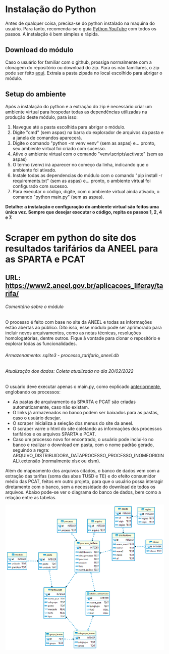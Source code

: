 # Instalação do Python
Antes de qualquer coisa, precisa-se do python instalado na maquina do usuário. Para tanto, recomenda-se o guia [Python YouTube](https://www.youtube.com/watch?v=KeDLsBmi3JA) com todos os passos. A instalação é bem simples e rápida.

## Download do módulo
Caso o usuário for familiar com o github, prossiga normalmente com a clonagem do repositório ou download do zip. Para os não familiares, o zip pode ser feito [aqui](https://github.com/joaoartursilveira/ANEEL/archive/refs/heads/master.zip). Extraia a pasta zipada no local escolhido para abrigar o módulo.

## Setup do ambiente
Após a instalação do python e a extração do zip é necessário criar um ambiente virtual para hospedar todas as dependências utilizadas na produção deste módulo, para isso:
1. Navegue até a pasta escolhida para abrigar o módulo.
2. Digite "cmd" (sem aspas) na barra do explorador de arquivos da pasta e a janela de comandos aparecerá.
3. Digite o comando "python -m venv venv" (sem as aspas) e... pronto, seu ambiente virtual foi criado com sucesso.
4. Ative o ambiente virtual com o comando "venv\scripts\activate" (sem as aspas)
5. O termo (venv) irá aparecer no começo da linha, indicando que o ambiente foi ativado.
6. Instale todas as dependencias do módulo com o comando "pip install -r requirements.txt" (sem as aspas) e... pronto, o ambiente virtual foi configurado com sucesso.
7. Para executar o código, digite, com o ambiente virtual ainda ativado, o comando "python main.py" (sem as aspas).

**Detalhe: a instalação e configuração do ambiente virtual são feitos uma única vez. Sempre que desejar executar o código, repita os passos 1, 2, 4 e 7.**

# Scraper em python do site dos resultados tarifários da ANEEL para as SPARTA e PCAT
## URL:  https://www2.aneel.gov.br/aplicacoes_liferay/tarifa/

###### Comentário sobre o módulo
O processo é feito com base no site da ANEEL e todas as informações estão abertas ao público. Dito isso, esse módulo pode ser aprimorado para incluir novos arquivamentos, como as notas técnicas, resoluções homologatórias, dentre outros. Fique à vontade para clonar o repositório e explorar todas as funcionalidades.
###### Armazenamento: sqlite3 - processo_tarifario_aneel.db
###### Atualização dos dados: Coleta atualizada no dia 20/02/2022


O usuário deve executar apenas o main.py, como explicado [anteriormente](#instala%C3%A7%C3%A3o-do-python), englobando os processos:
- As pastas de arquivamento da SPARTA e PCAT são criadas automaticamente, caso não existam.
- O links já armazenados no banco podem ser baixados para as pastas, caso o usuário desejar.
- O scraper inicializa a seleção dos menus do site da aneel.
- O scraper varre o html do site coletando as informações dos processos tarifários e os arquivos SPARTA e PCAT.
- Caso um processo novo for encontrado, o usuário pode incluí-lo no banco e realizar o download em pasta, com o nome padrão gerado, seguindo a regra: ARQUIVO_DISTRIBUIDORA_DATAPROCESSO_PROCESSO_(NOMEORIGINAL).extensão (normalmente xlsx ou xlsm).

Além do mapeamento dos arquivos citados, o banco de dados vem com a extração das tarifas (soma das abas TUSD e TE) e do efeito consumidor médio das PCAT, feitos em outro projeto, para que o usuário possa interagir diretamente com o banco, sem a necessidade do download de todos os arquivos. Abaixo pode-se ver o diagrama do banco de dados, bem como a relação entre as tabelas. <br/>
<p align="center">
  <img src="/db/diagrama_aneel.png" width="750">
</p>

